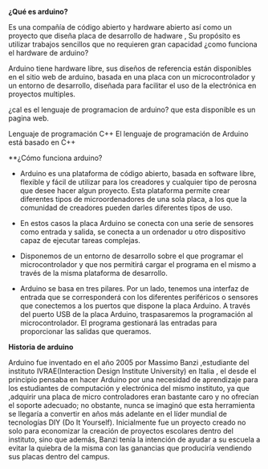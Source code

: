 **¿Qué es arduino?** 

Es una compañía de código abierto y hardware abierto así como un proyecto que diseña placa de desarrollo de hadware , Su propósito es utilizar trabajos sencillos que no requieren gran capacidad
¿como funciona el hardware de arduino?

Arduino tiene hardware libre, sus diseños de referencia están disponibles en el sitio web de arduino, basada en una placa con un microcontrolador y un entorno de desarrollo, diseñada para facilitar el uso de la electrónica en proyectos multiples.

¿cal es el lenguaje de programacion de arduino? que esta disponible es  un pagina web.

Lenguaje de programación C++ El lenguaje de programación de Arduino está basado en C++

**¿Cómo funciona arduino?

* Arduino es una plataforma  de código abierto, basada en software libre, flexible y fácil de utilizar para los creadores y cualquier tipo de perosna que desee hacer algun proyecto. Esta plataforma permite crear diferentes tipos de microordenadores de una sola placa, a los que la comunidad de creadores pueden darles diferentes tipos de uso.

* En estos casos la placa Arduino se conecta con una serie de sensores como entrada y salida, se conecta a un ordenador u otro dispositivo capaz de ejecutar tareas complejas. 

* Disponemos de un entorno de desarrollo sobre el que programar el microcontrolador y que nos permitirá cargar el programa en el mismo a través de la misma plataforma de desarrollo. 

* Arduino se basa en tres pilares. Por un lado, tenemos una interfaz de entrada que se corresponderá con los diferentes periféricos o sensores que conectemos a los puertos que dispone la placa Arduino. A través del puerto USB de la placa Arduino, traspasaremos la programación al microcontrolador. El programa gestionará las entradas para proporcionar las salidas que queramos.

**Historia de arduino**

Arduino fue inventado en el año 2005 por Massimo Banzi ,estudiante del instituto IVRAE(Interaction Design Institute University)  en Italia , el desde el principio pensaba en hacer Arduino por una necesidad de aprendizaje para los estudiantes de computación y electrónica del mismo instituto, ya que ,adquirir una placa de micro controladores eran bastante caro y no ofrecían el soporte adecuado; no obstante, nunca se imaginó que esta herramienta se llegaría a convertir en años más adelante en el líder mundial de tecnologías DIY (Do It Yourself). Inicialmente fue un proyecto creado no solo para economizar la creación de proyectos escolares dentro del instituto, sino que además, Banzi tenía la intención de ayudar a su escuela a evitar la quiebra de la misma con las ganancias que produciría vendiendo sus placas dentro del campus.
